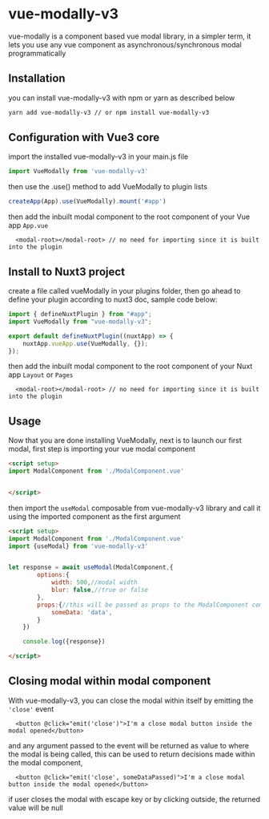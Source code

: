 # vue-modally-v3
vue-modally is a component based vue modal library, in a simpler term, it lets you use any vue component as asynchronous/synchronous modal programmatically

## Installation

you can install vue-modally-v3 with npm or yarn as described below

```bash
yarn add vue-modally-v3 // or npm install vue-modally-v3
```

## Configuration with Vue3 core

import the installed vue-modally-v3 in your main.js file

```javascript
import VueModally from 'vue-modally-v3'
```

then use the .use() method to add VueModally to plugin lists

```javascript
createApp(App).use(VueModally).mount('#app')
```

then add the inbuilt modal component to the root component of your Vue app `App.vue`

```vue
  <modal-root></modal-root> // no need for importing since it is built into the plugin 
```


## Install to Nuxt3 project

create a file called vueModally in your plugins folder, then go ahead to define your plugin according to nuxt3 doc, sample code below:

```javascript
import { defineNuxtPlugin } from "#app";
import VueModally from "vue-modally-v3";

export default defineNuxtPlugin((nuxtApp) => {
    nuxtApp.vueApp.use(VueModally, {});
});
```
then add the inbuilt modal component to the root component of your Nuxt app `Layout` or `Pages` 

```vue
  <modal-root></modal-root> // no need for importing since it is built into the plugin 
```

## Usage

Now that you are done installing VueModally, next is to launch our first modal, first step is importing your vue modal component

```html
<script setup>
import ModalComponent from './ModalComponent.vue'


</script>
```

then import the `useModal` composable from vue-modally-v3 library and call it using the imported component as the first argument

```html
<script setup>
import ModalComponent from './ModalComponent.vue'
import {useModal} from 'vue-modally-v3'


let response = await useModal(ModalComponent,{
        options:{
            width: 500,//modal width
            blur: false,//true or false
        },
        props:{//this will be passed as props to the ModalComponent compoent
            someData: 'data',
        }
    })

    console.log({response})

</script>
```

## Closing modal within modal component

With vue-modally-v3, you can close the modal within itself by emitting the `'close'` event

```vue
  <button @click="emit('close')">I'm a close modal button inside the modal opened</button>
```

and any argument passed to the event will be returned as value to where the modal is being called,
this can be used to return decisions made within the modal component,
```vue
  <button @click="emit('close', someDataPassed)">I'm a close modal button inside the modal opened</button>
```



if user closes the modal with escape key or by clicking outside, the returned value will be null
